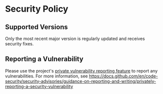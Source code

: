# Security Policy

## Supported Versions

Only the most recent major version is regularly updated and receives security fixes.

## Reporting a Vulnerability

Please use the project's [private vulnerability reporting feature](https://github.com/chgl/charts/security/advisories)
to report any vulnerabilities. For more information, see <https://docs.github.com/en/code-security/security-advisories/guidance-on-reporting-and-writing/privately-reporting-a-security-vulnerability>
